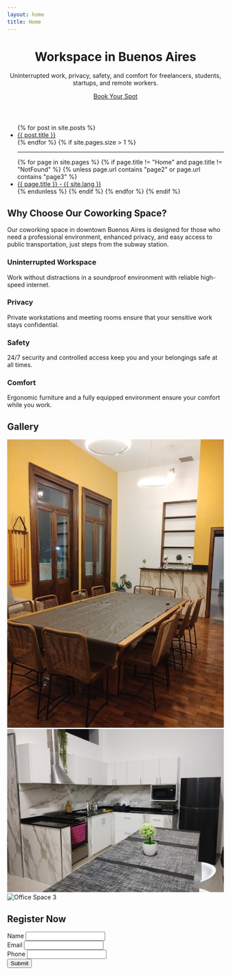 ```yaml
---
layout: home
title: Home
---
```

<!-- Header Section -->
<header class="landing">
    <div class="overlay">
        <div class="container">
            <h1 class="display-4">Workspace in Buenos Aires</h1>
            <p class="lead">Uninterrupted work, privacy, safety, and comfort for freelancers, students, startups, and remote workers.</p>
            <a href="#register" class="btn btn-primary btn-lg cta-button">Book Your Spot</a>
        </div>
    </div>
</header>

<section>
    <div class="posts">
        <ul class="posts-list">
        {% for post in site.posts %}
            <li class="post-link">
            <a class="post-title" href="{{ site.baseurl }}{{ post.url }}">
                {{ post.title }}
            </a>
            </li>
        {% endfor %}
        {% if site.pages.size > 1 %}
            <hr>
            {% for page in site.pages %}
            {% if page.title != "Home" and page.title != "NotFound"  %}
                {% unless page.url contains "page2" or page.url contains "page3" %}
                <li class="post-link">
                    <a class="post-title" href="{{ site.baseurl }}{{ page.url }}">
                    {{ page.title }} - {{ site.lang }}
                    </a>
                </li>
                {% endunless %}
            {% endif %}
            {% endfor %}
        {% endif %}
        </ul>
    </div>
</section>

<!-- features Section -->
<section id="features" class="py-5">
    <div class="container text-center">
        <h2>Why Choose Our Coworking Space?</h2>
        <p class="lead pb-3">
            Our coworking space in downtown Buenos Aires is designed for those who need a professional environment,  
            enhanced privacy, and easy access to public transportation, just steps from the subway station.
        </p>
        <div class="features-grid">
            <div class="feature-item">
                <h3>Uninterrupted Workspace</h3>
                <p>Work without distractions in a soundproof environment with reliable high-speed internet.</p>
            </div>
            <div class="feature-item">
                <h3>Privacy</h3>
                <p>Private workstations and meeting rooms ensure that your sensitive work stays confidential.</p>
            </div>
            <div class="feature-item">
                <h3>Safety</h3>
                <p>24/7 security and controlled access keep you and your belongings safe at all times.</p>
            </div>
            <div class="feature-item">
                <h3>Comfort</h3>
                <p>Ergonomic furniture and a fully equipped environment ensure your comfort while you work.</p>
            </div>
        </div>
    </div>
</section>

<!-- Gallery Section -->
<section id="gallery" class="py-5 bg-light">
    <div class="container">
        <h2 class="text-center">Gallery</h2>
        <div class="row gallery">
            <div class="col-md-4">
                <div class="img-container mb-2">
                    <img src="/assets/gallery/gallery1.jpg" alt="Office Space 1">
                </div>
            </div>
            <div class="col-md-4">
                <div class="img-container mb-2">
                    <img src="/assets/gallery/gallery2.jpg" alt="Office Space 2">
                </div>
            </div>
            <div class="col-md-4">
                <div class="img-container mb-2">
                    <img src="/assets/gallery/gallery3.jpg" alt="Office Space 3">
                </div>
            </div>
        </div>
    </div>
</section>

<!-- Registration Section -->
<section id="register" class="py-5">
    <div class="container">
        <h2 class="text-center">Register Now</h2>
        <form id="registerForm" class="col-md-6 mx-auto">
            <div class="mb-3">
                <label for="name" class="form-label">Name</label>
                <input type="text" class="form-control" id="name" required>
            </div>
            <div class="mb-3">
                <label for="email" class="form-label">Email</label>
                <input type="email" class="form-control" id="email" required>
            </div>
            <div class="mb-3">
                <label for="phone" class="form-label">Phone</label>
                <input type="tel" class="form-control" id="phone" required>
            </div>
            <button type="submit" id="submit-register" class="btn btn-primary w-100">Submit</button>
        </form>
    </div>
</section>
